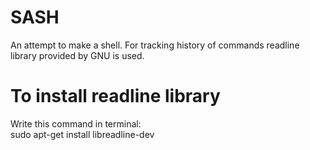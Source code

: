 # SASH
An attempt to make a shell.
For tracking history of commands readline library provided by GNU is used.
# To install readline library
Write this command in terminal:<br>
sudo apt-get install libreadline-dev
